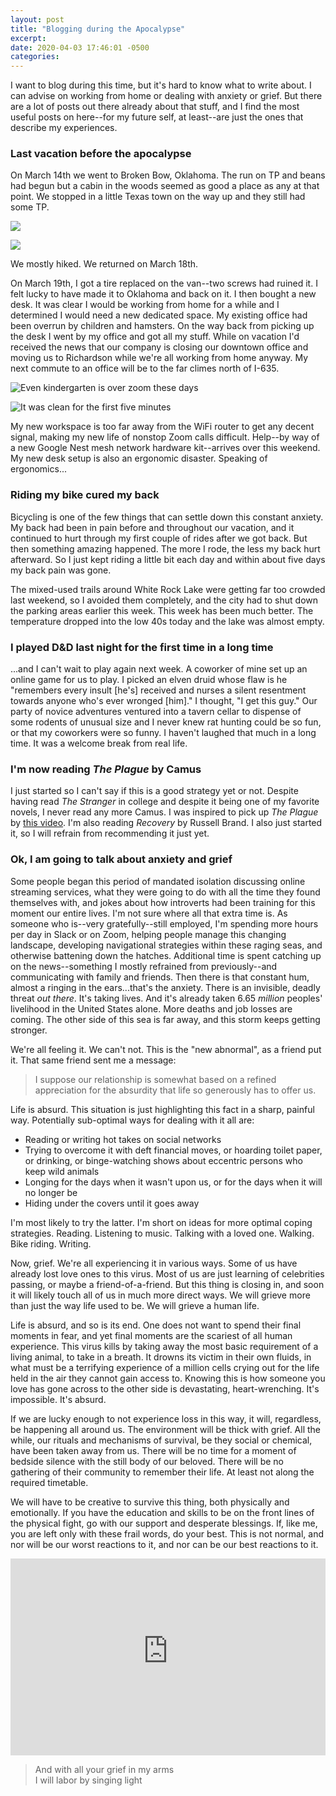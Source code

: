 ```yaml
---
layout: post
title: "Blogging during the Apocalypse"
excerpt: 
date: 2020-04-03 17:46:01 -0500
categories: 
---
```


I want to blog during this time, but it's hard to know what to write about. I can advise on working from home or dealing with anxiety or grief. But there are a lot of posts out there already about that stuff, and I find the most useful posts on here--for my future self, at least--are just the ones that describe my experiences.

### Last vacation before the apocalypse 

On March 14th we went to Broken Bow, Oklahoma. The run on TP and beans had begun but a cabin in the woods seemed as good a place as any at that point. We stopped in a little Texas town on the way up and they still had some TP.

![](/assets/2020/04/lucy-hiking.jpg)

![](/assets/2020/04/lucy-river.jpg)

We mostly hiked. We returned on March 18th. 

On March 19th, I got a tire replaced on the van--two screws had ruined it. I felt lucky to have made it to Oklahoma and back on it. I then bought a new desk. It was clear I would be working from home for a while and I determined I would need a new dedicated space. My existing office had been overrun by children and hamsters. On the way back from picking up the desk I went by my office and got all my stuff. While on vacation I'd received the news that our company is closing our downtown office and moving us to Richardson while we're all working from home anyway. My next commute to an office will be to the far climes north of I-635.

![](/assets/2020/04/milo-zoom.jpg "Even kindergarten is over zoom these days")

![](/assets/2020/04/desk.jpg "It was clean for the first five minutes")

My new workspace is too far away from the WiFi router to get any decent signal, making my new life of nonstop Zoom calls difficult. Help--by way of a new Google Nest mesh network hardware kit--arrives over this weekend. My new desk setup is also an ergonomic disaster. Speaking of ergonomics... 

### Riding my bike cured my back

Bicycling is one of the few things that can settle down this constant anxiety. My back had been in pain before and throughout our vacation, and it continued to hurt through my first couple of rides after we got back. But then something amazing happened. The more I rode, the less my back hurt afterward. So I just kept riding a little bit each day and within about five days my back pain was gone.

The mixed-used trails around White Rock Lake were getting far too crowded last weekend, so I avoided them completely, and the city had to shut down the parking areas earlier this week. This week has been much better. The temperature dropped into the low 40s today and the lake was almost empty.

### I played D&D last night for the first time in a long time

...and I can't wait to play again next week. A coworker of mine set up an online game for us to play. I picked an elven druid whose flaw is he "remembers every insult [he's] received and nurses a silent resentment towards anyone who's ever wronged [him]." I thought, "I get this guy." Our party of novice adventures ventured into a tavern cellar to dispense of some rodents of unusual size and I never knew rat hunting could be so fun, or that my coworkers were so funny. I haven't laughed that much in a long time. It was a welcome break from real life.

### I'm now reading _The Plague_ by Camus

I just started so I can't say if this is a good strategy yet or not. Despite having read _The Stranger_ in college and despite it being one of my favorite novels, I never read any more Camus. I was inspired to pick up _The Plague_ by [this video](https://www.youtube.com/watch?v=vSYPwX4NPg4). I'm also reading _Recovery_ by Russell Brand. I also just started it, so I will refrain from recommending it just yet. 

### Ok, I am going to talk about anxiety and grief 

Some people began this period of mandated isolation discussing online streaming services, what they were going to do with all the time they found themselves with, and jokes about how introverts had been training for this moment our entire lives. I'm not sure where all that extra time is. As someone who is--very gratefully--still employed, I'm spending more hours per day in Slack or on Zoom, helping people manage this changing landscape, developing navigational strategies within these raging seas, and otherwise battening down the hatches. Additional time is spent catching up on the news--something I mostly refrained from previously--and communicating with family and friends. Then there is that constant hum, almost a ringing in the ears...that's the anxiety. There is an invisible, deadly threat _out there_. It's taking lives. And it's already taken 6.65 _million_ peoples' livelihood in the United States alone. More deaths and job losses are coming. The other side of this sea is far away, and this storm keeps getting stronger.

We're all feeling it. We can't not. This is the "new abnormal", as a friend put it. That same friend sent me a message:

>I suppose our relationship is somewhat based on a refined appreciation for the absurdity that life so generously has to offer us.

Life is absurd. This situation is just highlighting this fact in a sharp, painful way. Potentially sub-optimal ways for dealing with it all are:

- Reading or writing hot takes on social networks
- Trying to overcome it with deft financial moves, or hoarding toilet paper, or drinking, or binge-watching shows about eccentric persons who keep wild animals
- Longing for the days when it wasn't upon us, or for the days when it will no longer be
- Hiding under the covers until it goes away

I'm most likely to try the latter. I'm short on ideas for more optimal coping strategies. Reading. Listening to music. Talking with a loved one. Walking. Bike riding. Writing.

Now, grief. We're all experiencing it in various ways. Some of us have already lost love ones to this virus. Most of us are just learning of celebrities passing, or maybe a friend-of-a-friend. But this thing is closing in, and soon it will likely touch all of us in much more direct ways. We will grieve more than just the way life used to be. We will grieve a human life.

Life is absurd, and so is its end. One does not want to spend their final moments in fear, and yet final moments are the scariest of all human experience. This virus kills by taking away the most basic requirement of a living animal, to take in a breath. It drowns its victim in their own fluids, in what must be a terrifying experience of a million cells crying out for the life held in the air they cannot gain access to. Knowing this is how someone you love has gone across to the other side is devastating, heart-wrenching. It's impossible. It's absurd.

If we are lucky enough to not experience loss in this way, it will, regardless, be happening all around us. The environment will be thick with grief. All the while, our rituals and mechanisms of survival, be they social or chemical, have been taken away from us. There will be no time for a moment of bedside silence with the still body of our beloved. There will be no gathering of their community to remember their life. At least not along the required timetable. 

We will have to be creative to survive this thing, both physically and emotionally. If you have the education and skills to be on the front lines of the physical fight, go with our support and desperate blessings. If, like me, you are left only with these frail words, do your best. This is not normal, and nor will be our worst reactions to it, and nor can be our best reactions to it.

<iframe width="100%" height="315" src="https://www.youtube-nocookie.com/embed/kGRCzfWa1_g" frameborder="0" allow="accelerometer; autoplay; encrypted-media; gyroscope; picture-in-picture" allowfullscreen></iframe>

>And with all your grief in my arms  
>I will labor by singing light
